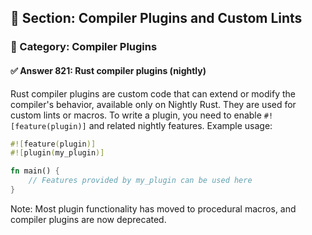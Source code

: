 ## 📘 Section: Compiler Plugins and Custom Lints  
### 🔹 Category: Compiler Plugins  
#### ✅ Answer 821: Rust compiler plugins (nightly)

Rust compiler plugins are custom code that can extend or modify the compiler's behavior, available only on Nightly Rust. They are used for custom lints or macros. To write a plugin, you need to enable `#![feature(plugin)]` and related nightly features. Example usage:

```rust
#![feature(plugin)]
#![plugin(my_plugin)]

fn main() {
    // Features provided by my_plugin can be used here
}
```

Note: Most plugin functionality has moved to procedural macros, and compiler plugins are now deprecated.
